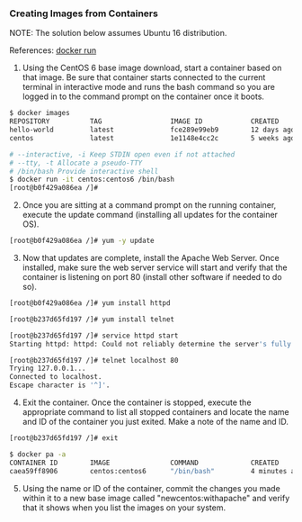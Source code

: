 ### Creating Images from Containers

NOTE: The solution below assumes Ubuntu 16 distribution.

References: [docker run](https://docs.docker.com/engine/reference/commandline/run/) 

1. Using the CentOS 6 base image download, start a container based on that image. Be sure that container starts connected to the current terminal in interactive mode and runs the bash command so you are logged in to the command prompt on the container once it boots.
```bash
$ docker images
REPOSITORY          TAG                 IMAGE ID            CREATED             SIZE
hello-world         latest              fce289e99eb9        12 days ago         1.84kB
centos              latest              1e1148e4cc2c        5 weeks ago         202MB
```
```bash
# --interactive, -i Keep STDIN open even if not attached
# --tty, -t Allocate a pseudo-TTY
# /bin/bash Provide interactive shell
$ docker run -it centos:centos6 /bin/bash
[root@b0f429a086ea /]#
```

2. Once you are sitting at a command prompt on the running container, execute the update command (installing all updates for the container OS).
```bash
[root@b0f429a086ea /]# yum -y update
```

3. Now that updates are complete, install the Apache Web Server. Once installed, make sure the web server service will start and verify that the container is listening on port 80 (install other software if needed to do so).
```bash
[root@b0f429a086ea /]# yum install httpd
```
```bash
[root@b237d65fd197 /]# yum install telnet
```
```bash
[root@b237d65fd197 /]# service httpd start
Starting httpd: httpd: Could not reliably determine the server's fully qualified domain name, using 172.17.0.2 for ServerName
```
```bash
[root@b237d65fd197 /]# telnet localhost 80
Trying 127.0.0.1...
Connected to localhost.
Escape character is '^]'.
```

4. Exit the container. Once the container is stopped, execute the appropriate command to list all stopped containers and locate the name and ID of the container you just exited. Make a note of the name and ID.
```bash
[root@b237d65fd197 /]# exit
```
```bash
$ docker pa -a 
CONTAINER ID        IMAGE               COMMAND             CREATED             STATUS                     PORTS               NAMES
caea59ff8906        centos:centos6      "/bin/bash"         4 minutes ago       Exited (1) 7 seconds ago                       thirsty_newton
```

5. Using the name or ID of the container, commit the changes you made within it to a new base image called "newcentos:withapache" and verify that it shows when you list the images on your system.

